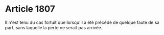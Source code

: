 # Article 1807

Il n'est tenu du cas fortuit que lorsqu'il a été précédé de quelque faute de sa part, sans laquelle la perte ne serait pas arrivée.